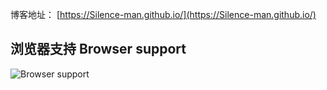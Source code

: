 博客地址： [https://Silence-man.github.io/](https://Silence-man.github.io/)

## 浏览器支持 Browser support

![Browser support](http://iissnan.com/nexus/next/browser-support.png)